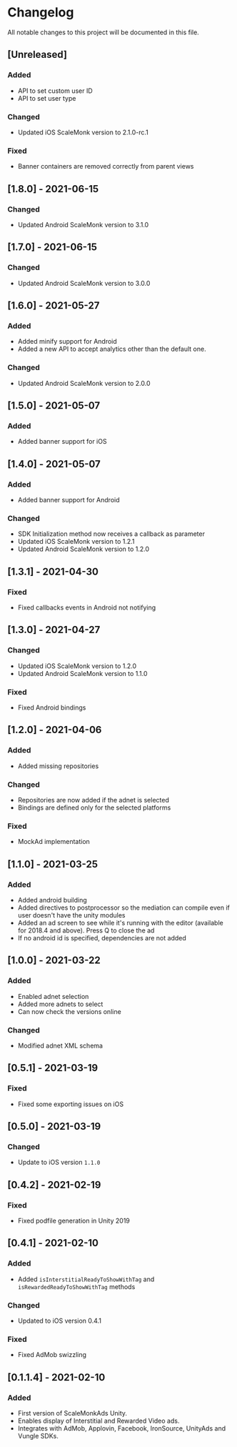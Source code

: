 # Changelog
All notable changes to this project will be documented in this file.

## [Unreleased]
### Added
- API to set custom user ID
- API to set user type

### Changed
- Updated iOS ScaleMonk version to 2.1.0-rc.1

### Fixed
- Banner containers are removed correctly from parent views

## [1.8.0] - 2021-06-15

### Changed
- Updated Android ScaleMonk version to 3.1.0

## [1.7.0] - 2021-06-15

### Changed
- Updated Android ScaleMonk version to 3.0.0

## [1.6.0] - 2021-05-27

### Added

- Added minify support for Android
- Added a new API to accept analytics other than the default one.

### Changed
- Updated Android ScaleMonk version to 2.0.0

## [1.5.0] - 2021-05-07

### Added

- Added banner support for iOS

## [1.4.0] - 2021-05-07

### Added

- Added banner support for Android

### Changed

- SDK Initialization method now receives a callback as parameter
- Updated iOS ScaleMonk version to 1.2.1
- Updated Android ScaleMonk version to 1.2.0 

## [1.3.1] - 2021-04-30

### Fixed

- Fixed callbacks events in Android not notifying

## [1.3.0] - 2021-04-27

### Changed

- Updated iOS ScaleMonk version to 1.2.0
- Updated Android ScaleMonk version to 1.1.0

### Fixed

- Fixed Android bindings

## [1.2.0] - 2021-04-06

### Added

- Added missing repositories

### Changed

- Repositories are now added if the adnet is selected
- Bindings are defined only for the selected platforms

### Fixed

- MockAd implementation

## [1.1.0] - 2021-03-25

### Added

- Added android building
- Added directives to postprocessor so the mediation can compile even if user doesn't have the unity modules
- Added an ad screen to see while it's running with the editor (available for 2018.4 and above). Press Q to close the ad
- If no android id is specified, dependencies are not added

## [1.0.0] - 2021-03-22

### Added

- Enabled adnet selection
- Added more adnets to select
- Can now check the versions online

### Changed

- Modified adnet XML schema

## [0.5.1] - 2021-03-19

### Fixed

- Fixed some exporting issues on iOS

## [0.5.0] - 2021-03-19

### Changed

- Update to iOS version `1.1.0`

## [0.4.2] - 2021-02-19

### Fixed

- Fixed podfile generation in Unity 2019

## [0.4.1] - 2021-02-10

### Added

- Added `isInterstitialReadyToShowWithTag` and `isRewardedReadyToShowWithTag` methods

### Changed

- Updated to iOS version 0.4.1

### Fixed

- Fixed AdMob swizzling

## [0.1.1.4] - 2021-02-10

### Added

- First version of ScaleMonkAds Unity.
- Enables display of Interstitial and Rewarded Video ads.
- Integrates with AdMob, Applovin, Facebook, IronSource, UnityAds and Vungle SDKs.
